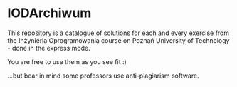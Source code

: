 # IODArchiwum

This repository is a catalogue of solutions for each and every exercise from the Inżynieria Oprogramowania course on Poznań University of Technology - done in the express mode.

You are free to use them as you see fit :)

...but bear in mind some professors use anti-plagiarism software.
